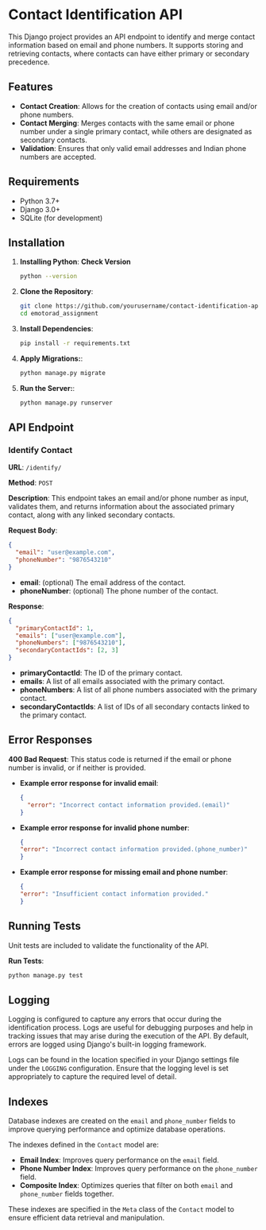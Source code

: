 # Contact Identification API

This Django project provides an API endpoint to identify and merge contact information based on email and phone numbers. It supports storing and retrieving contacts, where contacts can have either primary or secondary precedence.

## Features

- **Contact Creation**: Allows for the creation of contacts using email and/or phone numbers.
- **Contact Merging**: Merges contacts with the same email or phone number under a single primary contact, while others are designated as secondary contacts.
- **Validation**: Ensures that only valid email addresses and Indian phone numbers are accepted.

## Requirements

- Python 3.7+
- Django 3.0+
- SQLite (for development)
  
## Installation

1. **Installing Python**:
   **Check Version**
   ```bash
   python --version

2. **Clone the Repository**:
   ```bash
   git clone https://github.com/yourusername/contact-identification-api.git
   cd emotorad_assignment

3. **Install Dependencies**:
   ```bash
   pip install -r requirements.txt
   
3. **Apply Migrations:**:
   ```bash
   python manage.py migrate
   
4. **Run the Server:**:
   ```bash
   python manage.py runserver


## API Endpoint

### Identify Contact

**URL**: `/identify/`

**Method**: `POST`

**Description**: This endpoint takes an email and/or phone number as input, validates them, and returns information about the associated primary contact, along with any linked secondary contacts.

**Request Body**:
```json
{
  "email": "user@example.com",
  "phoneNumber": "9876543210"
}
```
- **email**: (optional) The email address of the contact.
- **phoneNumber**: (optional) The phone number of the contact.

**Response**:
```json
{
  "primaryContactId": 1,
  "emails": ["user@example.com"],
  "phoneNumbers": ["9876543210"],
  "secondaryContactIds": [2, 3]
}
```

- **primaryContactId**: The ID of the primary contact.
- **emails**: A list of all emails associated with the primary contact.
- **phoneNumbers**: A list of all phone numbers associated with the primary contact.
- **secondaryContactIds**: A list of IDs of all secondary contacts linked to the primary contact.

## Error Responses

**400 Bad Request**: This status code is returned if the email or phone number is invalid, or if neither is provided.

- **Example error response for invalid email**:
  ```json
  {
    "error": "Incorrect contact information provided.(email)"
  }
- **Example error response for invalid phone number**:
  ```json
  {
  "error": "Incorrect contact information provided.(phone_number)"
  }

- **Example error response for missing email and phone number**:
  ```json
  {
  "error": "Insufficient contact information provided."
  }

## Running Tests

Unit tests are included to validate the functionality of the API.

**Run Tests**:
```bash
python manage.py test
```

## Logging

Logging is configured to capture any errors that occur during the identification process. Logs are useful for debugging purposes and help in tracking issues that may arise during the execution of the API. By default, errors are logged using Django's built-in logging framework.

Logs can be found in the location specified in your Django settings file under the `LOGGING` configuration. Ensure that the logging level is set appropriately to capture the required level of detail.

## Indexes

Database indexes are created on the `email` and `phone_number` fields to improve querying performance and optimize database operations.

The indexes defined in the `Contact` model are:

- **Email Index**: Improves query performance on the `email` field.
- **Phone Number Index**: Improves query performance on the `phone_number` field.
- **Composite Index**: Optimizes queries that filter on both `email` and `phone_number` fields together.

These indexes are specified in the `Meta` class of the `Contact` model to ensure efficient data retrieval and manipulation.

